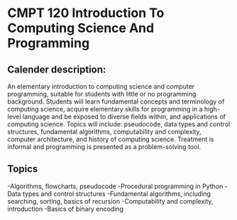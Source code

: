 # CMPT 120 Introduction To Computing Science And Programming

## Calender description: 

An elementary introduction to computing science and computer programming, suitable for students with little or no programming background. Students will learn fundamental concepts and terminology of computing science, acquire elementary skills for programming in a high-level language and be exposed to diverse fields within, and applications of computing science. Topics will include: pseudocode, data types and control structures, fundamental algorithms, computability and complexity, computer architecture, and history of computing science. Treatment is informal and programming is presented as a problem-solving tool.

## Topics

-Algorithms, flowcharts, pseudocode
-Procedural programming in Python
-Data types and control structures
-Fundamental algorithms, including searching, sorting, basics of recursion
-Computability and complexity, introduction
-Basics of binary encoding
